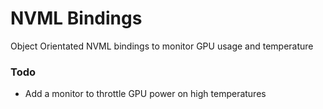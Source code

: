 # NVML Bindings

Object Orientated NVML bindings to monitor GPU usage and temperature

### Todo
* Add a monitor to throttle GPU power on high temperatures